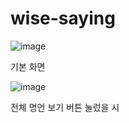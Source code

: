# wise-saying
![image](https://user-images.githubusercontent.com/51785795/209781279-36c8eb78-b310-49d7-a65c-06f9e77c948b.png)

기본 화면

![image](https://user-images.githubusercontent.com/51785795/209781366-44d4c021-450c-4408-a2e6-e9bec23e1819.png)

전체 명언 보기 버튼 눌렀을 시

